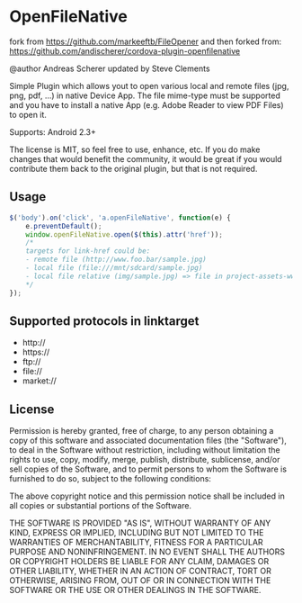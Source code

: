 # OpenFileNative

fork from https://github.com/markeeftb/FileOpener
and then forked from: https://github.com/andischerer/cordova-plugin-openfilenative

@author Andreas Scherer
updated by Steve Clements

Simple Plugin which allows yout to open various local and remote files (jpg, png, pdf, ...) in
native Device App. The file mime-type must be supported and you have to install a native App (e.g. Adobe Reader to view PDF Files) to open it.

Supports: Android 2.3+

The license is MIT, so feel free to use, enhance, etc. If you do make changes that would
benefit the community, it would be great if you would contribute them back to the original
plugin, but that is not required.

## Usage
```````javascript
$('body').on('click', 'a.openFileNative', function(e) {
    e.preventDefault();
    window.openFileNative.open($(this).attr('href'));
    /*
    targets for link-href could be:
    - remote file (http://www.foo.bar/sample.jpg)
    - local file (file:///mnt/sdcard/sample.jpg)
    - local file relative (img/sample.jpg) => file in project-assets-www folder
    */
});
```````

## Supported protocols in linktarget
- http://
- https://
- ftp://
- file://
- market://

## License

Permission is hereby granted, free of charge, to any person obtaining a copy of this
software and associated documentation files (the "Software"), to deal in the Software
without restriction, including without limitation the rights to use, copy, modify,
merge, publish, distribute, sublicense, and/or sell copies of the Software, and to
permit persons to whom the Software is furnished to do so, subject to the following
conditions:

The above copyright notice and this permission notice shall be included in all copies
or substantial portions of the Software.

THE SOFTWARE IS PROVIDED "AS IS", WITHOUT WARRANTY OF ANY KIND, EXPRESS OR IMPLIED,
INCLUDING BUT NOT LIMITED TO THE WARRANTIES OF MERCHANTABILITY, FITNESS FOR A PARTICULAR
PURPOSE AND NONINFRINGEMENT. IN NO EVENT SHALL THE AUTHORS OR COPYRIGHT HOLDERS BE
LIABLE FOR ANY CLAIM, DAMAGES OR OTHER LIABILITY, WHETHER IN AN ACTION OF CONTRACT, TORT
OR OTHERWISE, ARISING FROM, OUT OF OR IN CONNECTION WITH THE SOFTWARE OR THE USE OR
OTHER DEALINGS IN THE SOFTWARE.


